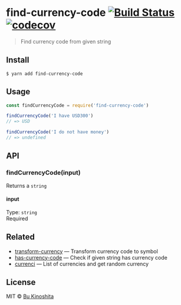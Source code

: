 # find-currency-code [![Build Status](https://travis-ci.org/bukinoshita/find-currency-code.svg?branch=master)](https://travis-ci.org/bukinoshita/find-currency-code) [![codecov](https://codecov.io/gh/bukinoshita/find-currency-code/branch/master/graph/badge.svg)](https://codecov.io/gh/bukinoshita/find-currency-code)

> Find currency code from given string

## Install

```
$ yarn add find-currency-code
```

## Usage

```js
const findCurrencyCode = require('find-currency-code')

findCurrencyCode('I have USD300')
// => USD

findCurrencyCode('I do not have money')
// => undefined
```

## API

### findCurrencyCode(input)

Returns a `string`

#### input

Type: `string`<br/>
Required

## Related

- [transform-currency](https://github.com/bukinoshita/transform-currency) — Transform currency code to symbol
- [has-currency-code](https://github.com/bukinoshita/has-currency-code) — Check if given string has currency code
- [currenci](https://github.com/bukinoshita/currenci) — List of currencies and get random currency

## License

MIT © [Bu Kinoshita](https://bukinoshita.io)
